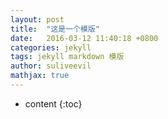 ```yaml
---
layout: post
title:  "这是一个模版"
date:   2016-03-12 11:40:18 +0800
categories: jekyll
tags: jekyll markdown 模版
author: suliveevil
mathjax: true
---
```


* content
{:toc}
